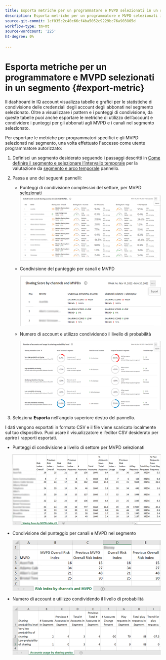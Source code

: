 ```yaml
---
title: Esporta metriche per un programmatore e MVPD selezionati in un segmento
description: Esporta metriche per un programmatore e MVPD selezionati in un segmento
source-git-commit: 1cf035c2c40c66cf4ba5052c9229bc76a903865d
workflow-type: tm+mt
source-wordcount: '225'
ht-degree: 0%

---
```


# Esporta metriche per un programmatore e MVPD selezionati in un segmento {#export-metric}

Il dashboard in IQ account visualizza tabelle e grafici per le statistiche di condivisione delle credenziali degli account degli abbonati nel segmento selezionato. Oltre a visualizzare i pattern e i punteggi di condivisione, da queste tabelle puoi anche esportare le metriche di utilizzo dell’account e condividere i punteggi per gli abbonati agli MVPD e i canali nel segmento selezionato.

Per esportare le metriche per programmatori specifici e gli MVPD selezionati nel segmento, una volta effettuato l&#39;accesso come utente programmatore autorizzato:

1. Definisci un segmento desiderato seguendo i passaggi descritti in [Come definire il segmento e selezionare l’intervallo temporale](/help/AccountIQ/howto-select-segment-timeframe.md) per la valutazione da [segmento e arco temporale](/help/AccountIQ/segments-timeframe.md) pannello.

1. Passa a uno dei seguenti pannelli:

   * Punteggi di condivisione complessivi del settore, per MVPD selezionati
      ![](assets/ind-sharpanel-export-option.png)

   * Condivisione del punteggio per canali e MVPD

      ![](assets/sharscorepanel-export-option.png)

   * Numero di account e utilizzo condividendo il livello di probabilità

      ![](assets/usage-panel-export-option.png)

1. Seleziona **Esporta** nell’angolo superiore destro del pannello.

I dati vengono esportati in formato CSV e il file viene scaricato localmente sul tuo dispositivo. Puoi usare il visualizzatore e l’editor CSV desiderato per aprire i rapporti esportati.

* Punteggi di condivisione a livello di settore per MVPD selezionati

   ![](assets/export-ind-sharing-score.png)

* Condivisione del punteggio per canali e MVPD nel segmento

   ![](assets/export-risk-index-by-mvpdchannels.png)

* Numero di account e utilizzo condividendo il livello di probabilità

   ![](assets/export-acc-usage.png)
